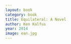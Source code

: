 ```yaml
---
layout: book
category: book
title: Equilateral: A Novel
author: Ken Kalfus
year: 2014
image: ean.jpg
---
```


